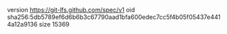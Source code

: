 version https://git-lfs.github.com/spec/v1
oid sha256:5db5789ef6d6b6b3c67790aad1bfa600edec7cc5f4b05f05437e4414a12a9136
size 15369
